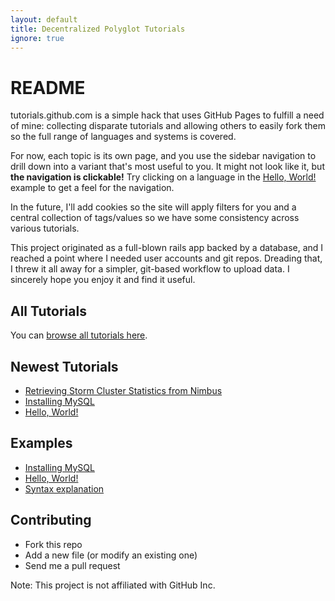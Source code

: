 ```yaml
---
layout: default
title: Decentralized Polyglot Tutorials
ignore: true
---
```


README
======

tutorials.github.com is a simple hack that uses GitHub Pages to fulfill a need of mine: collecting disparate tutorials and allowing others to easily fork them so the full range of languages and systems is covered.

For now, each topic is its own page, and you use the sidebar navigation to drill down into a variant that's most useful to you.  It might not look like it, but __the navigation is clickable!__  Try clicking on a language in the [Hello, World!](/pages/hello-world.html) example to get a feel for the navigation.

In the future, I'll add cookies so the site will apply filters for you and a central collection of tags/values so we have some consistency across various tutorials.

This project originated as a full-blown rails app backed by a database, and I reached a point where I needed user accounts and git repos.  Dreading that, I threw it all away for a simpler, git-based workflow to upload data.  I sincerely hope you enjoy it and find it useful.

All Tutorials
-------------

You can [browse all tutorials here](/pages/table-of-contents.html).

Newest Tutorials
----------------

 * [Retrieving Storm Cluster Statistics from Nimbus](/pages/retrieving-storm-data-from-nimbus.html)
 * [Installing MySQL](/pages/installing-mysql.html)
 * [Hello, World!](/pages/hello-world.html)

Examples
--------

* [Installing MySQL](/pages/installing-mysql.html)
* [Hello, World!](/pages/hello-world.html "Hello, World!")
* [Syntax explanation](/pages/explanation.html)

Contributing
------------

- Fork this repo
- Add a new file (or modify an existing one)
- Send me a pull request

Note: This project is not affiliated with GitHub Inc.
